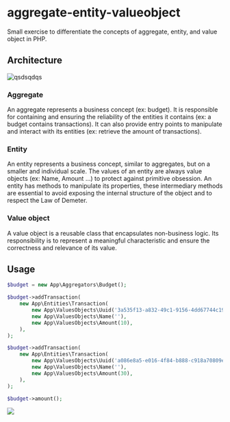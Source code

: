 # aggregate-entity-valueobject
Small exercise to differentiate the concepts of aggregate, entity, and value object in PHP.

## Architecture
![qsdsqdqs](https://github.com/DeGraciaMathieu/aggregate-entity-valueobject/assets/11473997/fc574cb0-b855-4d20-a221-05cc9d408a40)

### Aggregate
An aggregate represents a business concept (ex: budget).
It is responsible for containing and ensuring the reliability of the entities it contains (ex: a budget contains transactions).
It can also provide entry points to manipulate and interact with its entities (ex: retrieve the amount of transactions).

### Entity
An entity represents a business concept, similar to aggregates, but on a smaller and individual scale.
The values of an entity are always value objects (ex: Name, Amount ...) to protect against primitive obsession.
An entity has methods to manipulate its properties, these intermediary methods are essential to avoid exposing the internal structure of the object and to respect the Law of Demeter.

### Value object
A value object is a reusable class that encapsulates non-business logic.
Its responsibility is to represent a meaningful characteristic and ensure the correctness and relevance of its value. 

## Usage
```php
$budget = new App\Aggregators\Budget();

$budget->addTransaction(
    new App\Entities\Transaction(
        new App\ValuesObjects\Uuid('3a535f13-a832-49c1-9156-4dd67744c197'),
        new App\ValuesObjects\Name(''),
        new App\ValuesObjects\Amount(10),
    ),
);

$budget->addTransaction(
    new App\Entities\Transaction(
        new App\ValuesObjects\Uuid('a086e8a5-e016-4f84-b888-c918a70809e6'),
        new App\ValuesObjects\Name(''),
        new App\ValuesObjects\Amount(30),
    ),
);

$budget->amount();
```
![](https://github.com/DeGraciaMathieu/aggregate-entity-valueobject/assets/11473997/d9353c77-6363-4788-a358-fcf80bbe35d9)
